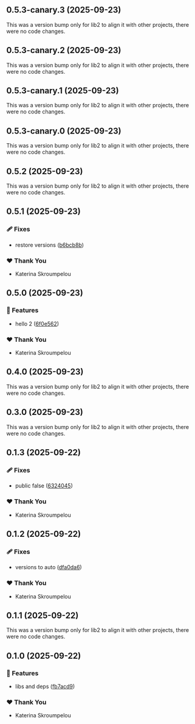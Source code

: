 ## 0.5.3-canary.3 (2025-09-23)

This was a version bump only for lib2 to align it with other projects, there were no code changes.

## 0.5.3-canary.2 (2025-09-23)

This was a version bump only for lib2 to align it with other projects, there were no code changes.

## 0.5.3-canary.1 (2025-09-23)

This was a version bump only for lib2 to align it with other projects, there were no code changes.

## 0.5.3-canary.0 (2025-09-23)

This was a version bump only for lib2 to align it with other projects, there were no code changes.

## 0.5.2 (2025-09-23)

This was a version bump only for lib2 to align it with other projects, there were no code changes.

## 0.5.1 (2025-09-23)

### 🩹 Fixes

- restore versions ([b6bcb8b](https://github.com/mandarini/repro-nx-release/commit/b6bcb8b))

### ❤️ Thank You

- Katerina Skroumpelou

## 0.5.0 (2025-09-23)

### 🚀 Features

- hello 2 ([6f0e562](https://github.com/mandarini/repro-nx-release/commit/6f0e562))

### ❤️ Thank You

- Katerina Skroumpelou

## 0.4.0 (2025-09-23)

This was a version bump only for lib2 to align it with other projects, there were no code changes.

## 0.3.0 (2025-09-23)

This was a version bump only for lib2 to align it with other projects, there were no code changes.

## 0.1.3 (2025-09-22)

### 🩹 Fixes

- public false ([6324045](https://github.com/mandarini/repro-nx-release/commit/6324045))

### ❤️ Thank You

- Katerina Skroumpelou

## 0.1.2 (2025-09-22)

### 🩹 Fixes

- versions to auto ([dfa0da6](https://github.com/mandarini/repro-nx-release/commit/dfa0da6))

### ❤️ Thank You

- Katerina Skroumpelou

## 0.1.1 (2025-09-22)

This was a version bump only for lib2 to align it with other projects, there were no code changes.

## 0.1.0 (2025-09-22)

### 🚀 Features

- libs and deps ([fb7acd9](https://github.com/mandarini/repro-nx-release/commit/fb7acd9))

### ❤️ Thank You

- Katerina Skroumpelou